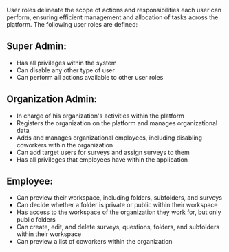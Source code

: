 User roles delineate the scope of actions and responsibilities each user can perform, ensuring efficient management and allocation of tasks across the platform. The following user roles are defined:

## Super Admin:
- Has all privileges within the system
- Can disable any other type of user
- Can perform all actions available to other user roles

## Organization Admin:
- In charge of his organization's activities within the platform
- Registers the organization on the platform and manages organizational data
- Adds and manages organizational employees, including disabling coworkers within the organization
- Can add target users for surveys and assign surveys to them
- Has all privileges that employees have within the application

## Employee:
- Can preview their workspace, including folders, subfolders, and surveys
- Can decide whether a folder is private or public within their workspace
- Has access to the workspace of the organization they work for, but only public folders
- Can create, edit, and delete surveys, questions, folders, and subfolders within their workspace
- Can preview a list of coworkers within the organization
